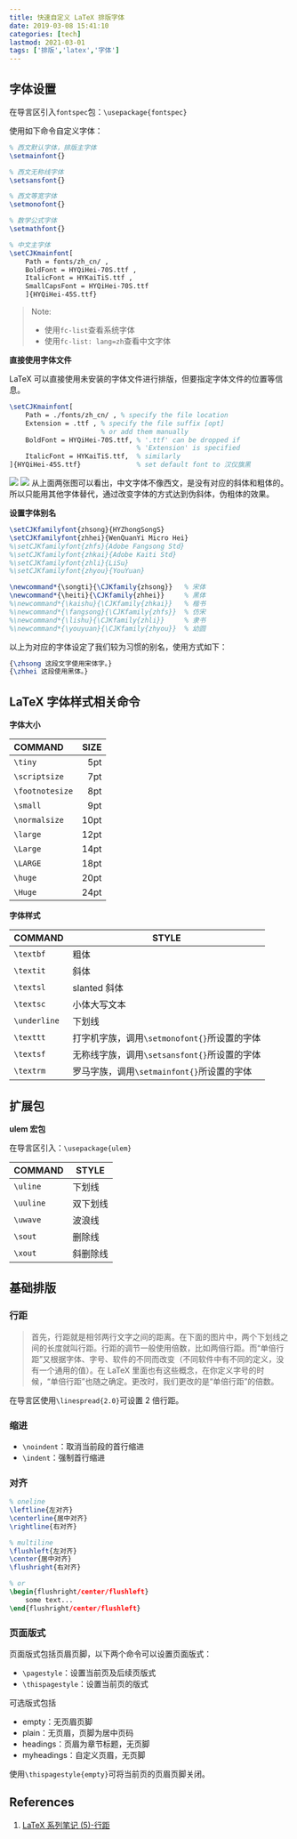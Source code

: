```yaml
---
title: 快速自定义 LaTeX 排版字体
date: 2019-03-08 15:41:10
categories: [tech]
lastmod: 2021-03-01
tags: ['排版','latex','字体']
---
```


## 字体设置

在导言区引入`fontspec`包：`\usepackage{fontspec}`

使用如下命令自定义字体：
```tex
% 西文默认字体，排版主字体
\setmainfont{}

% 西文无称线字体
\setsansfont{}

% 西文等宽字体
\setmonofont{}

% 数学公式字体
\setmathfont{}

% 中文主字体
\setCJKmainfont[
    Path = fonts/zh_cn/ ,
    BoldFont = HYQiHei-70S.ttf ,
    ItalicFont = HYKaiTiS.ttf ,
    SmallCapsFont = HYQiHei-70S.ttf
    ]{HYQiHei-45S.ttf}
```
<!-- more -->
> Note: 
>
> - 使用`fc-list`查看系统字体
> - 使用`fc-list: lang=zh`查看中文字体

**直接使用字体文件**

LaTeX 可以直接使用未安装的字体文件进行排版，但要指定字体文件的位置等信息。
```tex
\setCJKmainfont[
    Path = ./fonts/zh_cn/ , % specify the file location
    Extension = .ttf , % specify the file suffix [opt]
                       % or add them manually
    BoldFont = HYQiHei-70S.ttf, % '.ttf' can be dropped if 
                                % 'Extension' is specified
    ItalicFont = HYKaiTiS.ttf,  % similarly
]{HYQiHei-45S.ttf}              % set default font to 汉仪旗黑
```
![](https://s2.ax1x.com/2019/03/11/ACHzeH.png)
![](https://s2.ax1x.com/2019/03/11/ACbE6S.png)
从上面两张图可以看出，中文字体不像西文，是没有对应的斜体和粗体的。所以只能用其他字体替代，通过改变字体的方式达到伪斜体，伪粗体的效果。

**设置字体别名**

```tex
\setCJKfamilyfont{zhsong}{HYZhongSongS}
\setCJKfamilyfont{zhhei}{WenQuanYi Micro Hei}
%\setCJKfamilyfont{zhfs}{Adobe Fangsong Std}
%\setCJKfamilyfont{zhkai}{Adobe Kaiti Std}
%\setCJKfamilyfont{zhli}{LiSu}
%\setCJKfamilyfont{zhyou}{YouYuan}

\newcommand*{\songti}{\CJKfamily{zhsong}}   % 宋体
\newcommand*{\heiti}{\CJKfamily{zhhei}}     % 黑体
%\newcommand*{\kaishu}{\CJKfamily{zhkai}}   % 楷书
%\newcommand*{\fangsong}{\CJKfamily{zhfs}}  % 仿宋
%\newcommand*{\lishu}{\CJKfamily{zhli}}     % 隶书
%\newcommand*{\youyuan}{\CJKfamily{zhyou}}  % 幼圆
```
以上为对应的字体设定了我们较为习惯的别名，使用方式如下：
```tex
{\zhsong 这段文字使用宋体字。}
{\zhhei 这段使用黑体。}
```


## LaTeX 字体样式相关命令

**字体大小**

COMMAND | SIZE
:-------|------:
`\tiny` | 5pt
`\scriptsize` | 7pt
`\footnotesize` | 8pt
`\small` | 9pt
`\normalsize` | 10pt
`\large` | 12pt
`\Large` | 14pt
`\LARGE` | 18pt
`\huge` | 20pt
`\Huge` | 24pt

**字体样式**

COMMAND | STYLE
--------|------
`\textbf` | 粗体
`\textit` | 斜体
`\textsl` | slanted 斜体
`\textsc` | 小体大写文本
`\underline` | 下划线
`\texttt` | 打字机字族，调用`\setmonofont{}`所设置的字体
`\textsf` | 无称线字族，调用`\setsansfont{}`所设置的字体
`\textrm` | 罗马字族，调用`\setmainfont{}`所设置的字体

## 扩展包

**ulem 宏包**

在导言区引入：`\usepackage{ulem}`

COMMAND | STYLE
--------|------
`\uline` | 下划线
`\uuline` | 双下划线
`\uwave` | 波浪线
`\sout` | 删除线
`\xout` | 斜删除线


## 基础排版

### 行距

> 首先，行距就是相邻两行文字之间的距离。在下面的图片中，两个下划线之间的长度就叫行距。行距的调节一般使用倍数，比如两倍行距。而“单倍行距”又根据字体、字号、软件的不同而改变（不同软件中有不同的定义，没有一个通用的值）。在 LaTeX 里面也有这些概念，在你定义字号的时候，“单倍行距”也随之确定。更改时，我们更改的是“单倍行距”的倍数。

在导言区使用`\linespread{2.0}`可设置 2 倍行距。

### 缩进

- `\noindent`：取消当前段的首行缩进
- `\indent`：强制首行缩进

### 对齐

```tex
% oneline
\leftline{左对齐}
\centerline{居中对齐}
\rightline{右对齐}

% multiline
\flushleft{左对齐}
\center{居中对齐}
\flushright{右对齐}

% or
\begin{flushright/center/flushleft}
    some text...
\end{flushright/center/flushleft}
```

### 页面版式

页面版式包括页眉页脚，以下两个命令可以设置页面版式：

- `\pagestyle`：设置当前页及后续页版式
- `\thispagestyle`：设置当前页的版式

可选版式包括

- empty：无页眉页脚
- plain：无页眉，页脚为居中页码
- headings：页眉为章节标题，无页脚
- myheadings：自定义页眉，无页脚

使用`\thispagestyle{empty}`可将当前页的页眉页脚关闭。


## References

1. [LaTeX 系列笔记 (5)-行距](https://zhuanlan.zhihu.com/p/138408387)

